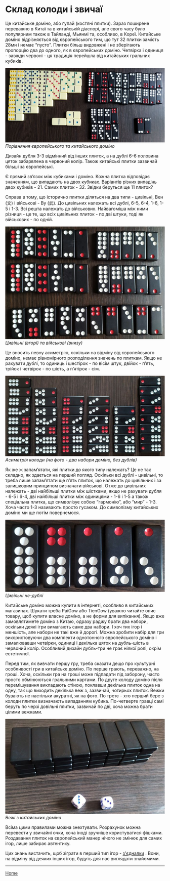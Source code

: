 # Склад колоди і звичаї

Це китайське доміно, або ґупай (костяні плитки). Зараз поширене переважно в Китаї та в китайській діаспорі, але свого часу було популярним також в Тайланді, Мьянмі та, особливо, в Кореї. Китайське доміно відрізняється від європейського тим, що тут 32 плитки замість 28ми і немає “пусто”. Плитки більш видовжені і не зберігають пропорцію два до одного, як в європейських доміно. Четвірка і одиниця - завжди червоні - ця традиція перейшла від китайських гральних кубиків. 

![](/docs/assets/images/gupai/ch-europe-3.jpg)
_Порівняння європейського та китайського доміно_

Дизайн дубля 3-3 відмінний від інших плиток, а на дублі 6-6 половина цяток забарвлена в червоний колір. Також китайські плитки зазвичай більші за європейські. 

Є прямий зв’язок між кубиками і доміно. Кожна плитка відповідає значенням, що випадають на двох кубиках. Варіантів різних випадінь двох кубиків - 21. Самих плиток - 32. Звідки беруться ще 11 плиток? 

Справа в тому, що історично плитки діляться на два типи - цивільні, Вен (文) і військові - Ву (武). До цивільних належать всі дублі, 6-5, 6-4, 1-6, 1-5 і 1-3. Всі решта належать до військових. Найвагоміша між ними різниця - це те, що всіх цивільних плиток - по дві штуки, тоді як військових - по одній. 

![](/docs/assets/images/gupai/wu-wen.jpg)  
_Цивільні (вгорі) та військові (внизу)_

Це вносить певну асиметрію, оскільки на відміну від європейського доміно, немає рівномірного розподілення значень по плиткам. Якщо не рахувати дублі, то одиниць і шестірок - по вісім штук, двійок - п’ять, трійок і четвірок - по шість, а п’ятірок - сім. 

![](/docs/assets/images/gupai/asymetry.jpg)
_Асиметрія колоди (на фото - два набори доміно, без дублів)_

Як же ж запам’ятати, які плитки до якого типу належать? Це не так складно, як здається на перший погляд. Оскільки всі дублі - цивільні, то треба лише запам’ятати ще п’ять плиток, що належать до цивільних і за залишковим принципом визначати військові. Отже до цивільних належать - дві найбільші плитки між шістками, якщо не рахувати дубля - 6-5 і 6-4, дві найбільші плитки між одиницями - 1-6 і 1-5 а також спеціальна плитка, що символізує собою “гармонію”, або “мир” - 1-3. Хоча часто 1-3 називають просто гусаком. До символізму китайських доміно ми ще потім повернемося. 

![](/docs/assets/images/gupai/wen-non-doubles.jpg)
_Цивільні не-дублі_

Китайське доміно можна купити в інтернеті, особливо в китайських магазинах. Шукати треба PaiGow або TienGow (уважно читайте опис товару, щоб купити власне доміно, а не форми для випікання). Якщо вже замовлятимете доміно з Китаю, одразу раджу брати два набори, оскільки деякі ігри вимагають саме два набори. І хоч тих ігор і меншість, але набори не такі вже й дорогі. Можна зробити набір для гри використовуючи два комплекти однотонного європейського доміно і замалювавши четвірки, одиниці і декілька цяток на дубль-шість в червоний колір. Особливий дизайн дубль-три не грає ніякої ролі, окрім естетичної. 

Перед тим, як вивчати першу гру, треба сказати дещо про культурні особливості гри в китайське доміно. По перше грають, переважно, на гроші. Хоча, оскільки гра на гроші може підпадати під заборону, часто просто обмінюються гральними картами. По друге колоду доміно після перемішування викладають стіною, поклавши декілька плиток одна на одну, так що виходить декілька веж з, зазвичай, чотирьох плиток. Вежки бувають не настільки акуратні, як на фото. По третє - хто перший бере з колоди плитки визначають випаданням кубика. По-четверте гравці самі беруть по черзі довільні плитки, зазвичай по дві, хоча можна брати цілими вежками. 

![](/docs/assets/images/gupai/stacks.jpg)  
_Вежі з китайських доміно_

Всіма цими правилами можна знехтувати. Розрахунок можна перевести у звичайні очки, хоча іноді зручніше користуватися фішками. Роздавання плиток на європейський манер нічого не змінює для самих ігор, лише забирає автентику. 

Цих знань вистачить, щоб зіграти в перший тип ігор - [з'єдналки](/wpua/gupai/connect.html) . Вони, на відміну від деяких інших ігор, будуть для нас виглядати знайомими. 

---  

[Home](/wpua/gupai/index.html)
